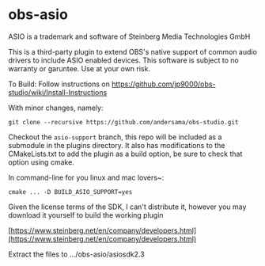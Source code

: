 # obs-asio
ASIO is a trademark and software of Steinberg Media Technologies GmbH

This is a third-party plugin to extend OBS's native support of common audio drivers to include ASIO enabled devices. 
This software is subject to no warranty or garuntee. Use at your own risk.

To Build:
Follow instructions on https://github.com/jp9000/obs-studio/wiki/Install-Instructions

With minor changes, namely:

```
git clone --recursive https://github.com/andersama/obs-studio.git
```

Checkout the `asio-support` branch, this repo will be included as a submodule in the plugins directory.
It also has modifications to the CMakeLists.txt to add the plugin as a build option, be sure to check that option using cmake.

In command-line for you linux and mac lovers~:
```
cmake ... -D BUILD_ASIO_SUPPORT=yes
```

Given the license terms of the SDK, I can't distribute it, however you may download it yourself to build the working plugin

[https://www.steinberg.net/en/company/developers.html](https://www.steinberg.net/en/company/developers.html)

Extract the files to .../obs-asio/asiosdk2.3